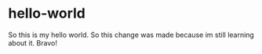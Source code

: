 # hello-world
So this is my hello world.
So this change was made because im still learning about it. Bravo!
